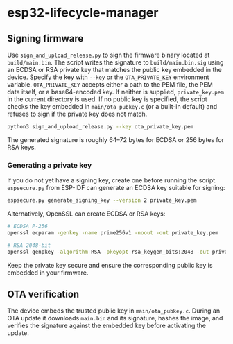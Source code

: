 # esp32-lifecycle-manager

## Signing firmware

Use `sign_and_upload_release.py` to sign the firmware binary located at
`build/main.bin`. The script writes the signature to `build/main.bin.sig` using
an ECDSA or RSA private key that matches the public key embedded in the device.
Specify the key with `--key` or the `OTA_PRIVATE_KEY` environment variable.
`OTA_PRIVATE_KEY` accepts either a path to the PEM file, the PEM data itself,
or a base64-encoded key.
If neither is supplied, `private_key.pem` in the current directory is used.
If no public key is specified, the script checks the key embedded in
`main/ota_pubkey.c` (or a built-in default) and refuses to sign if the private
key does not match.

```bash
python3 sign_and_upload_release.py --key ota_private_key.pem
```

The generated signature is roughly 64–72 bytes for ECDSA or 256 bytes for RSA
keys.

### Generating a private key

If you do not yet have a signing key, create one before running the script.
`espsecure.py` from ESP-IDF can generate an ECDSA key suitable for signing:

```bash
espsecure.py generate_signing_key --version 2 private_key.pem
```

Alternatively, OpenSSL can create ECDSA or RSA keys:

```bash
# ECDSA P-256
openssl ecparam -genkey -name prime256v1 -noout -out private_key.pem

# RSA 2048-bit
openssl genpkey -algorithm RSA -pkeyopt rsa_keygen_bits:2048 -out private_key.pem
```

Keep the private key secure and ensure the corresponding public key is
embedded in your firmware.

## OTA verification

The device embeds the trusted public key in `main/ota_pubkey.c`. During an OTA
update it downloads `main.bin` and its signature, hashes the image, and verifies
the signature against the embedded key before activating the update.
